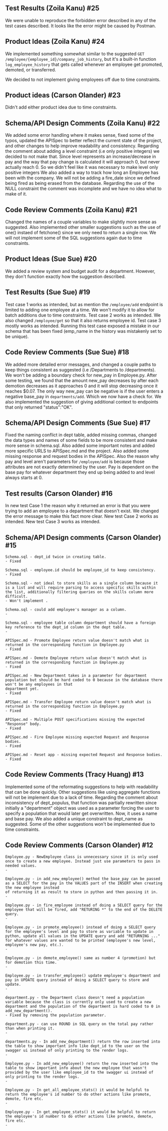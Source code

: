 ## Test Results (Zoila Kanu) #25 

We were unable to reproduce the forbidden error described in any of the test cases described. It looks like the error might be caused by Postman.

## Product Ideas (Zoila Kanu) #24
We implemented something somewhat similar to the suggested `GET /employee/{employee_id}/company_job_history`, but it's a built-in function `log_employee_history` that gets called whenever an employee get promoted, demoted, or transferred.

We decided to not implement giving employees off due to time constraints. 


## Product ideas (Carson Olander) #23 

Didn't add either product idea due to time constraints.

## Schema/API Design Comments (Zoila Kanu) #22 

We added some error handling where it makes sense, fixed some of the typos, updated the APISpec to better reflect the current state of the project, and other changes to help improve readability and consistency. Regarding the comment about adding a level constraint (i.e only positive integers) we decided to not make that. Since level represents an increase/decrease in pay and the way that pay change is calculated it will approach 0, but never actually reach 0. So we didn't feel like it was necessary to make level only positive integers We also added a way to track how long an Employee has been with the company. We will not be adding a fire_date since we defined being fired as being erased from the database. Regarding the use of the NULL constraint the comment was incomplete and we have no idea what to make of it.

## Code Review Comments (Zoila Kanu) #21 

Changed the names of a couple variables to make slightly more sense as suggested. Also implemented other smaller suggestions such as the use of one() instaed of fetchone() since we only need to return a single row. We will not implement some of the SQL suggestions again due to time constraints.

## Product Ideas (Sue Sue) #20 

We added a review system and budget audit for a department. However, they don't function exactly how the suggestion described.

## Test Results (Sue Sue) #19 

Test case 1 works as intended, but as mention the `/employee/add` endpoint is limited to adding one employee at a time. We won't modify it to allow for batch additions due to time constraints.
Test case 2 works as intended. We also changed `/employee/get` so that it also returns employee id.
Test case 3 mostly works as intended. Running this test case exposed a mistake in our schema that has been fixed (emp_name in the history was mistakenly set to be unique).

## Code Review Comments (Sue Sue) #18 

We added more detailed error messages, and changed a couple paths to keep things consistent as suggested (i.e /Departments to /departments). We won't be adding a boundary check for new_pay in Employee.py. After some testing, we found that the amount new_pay decreases by after each demotion decreases as it approaches 0 and it will stop decreasing once it reaches $0.07. The only way new_pay can be negative is if the user enters a negative base_pay in `departments/add`. Which we now have a check for. We also implemented the suggestion of giving additional context to endpoints that only returned "status":"OK".

## Schema/API Design Comments (Sue Sue) #17 

Fixed the naming conflict in dept table, added missing commas, changed the data types and names of some fields to be more consistent and make more sense in schema.sql. Also added some important notes and added more specific URLS to APISpec.md and the project. Also added some missing response and request bodies in the APISpec. Also the reason why pay and level aren't parameters for `/employee/add` is because those attributes are not exactly determined by the user. Pay is dependent on the base pay for whatever department they end up being added to and level always starts at 0.

## Test results (Carson Olander) #16 

In  new test Case 1 the reason why it returned an error is that you were trying to add an employee to a department that doesn't exist. We changed the error message to make this fact more clear.
New test Case 2 works as intended.
New test Case 3 works as intended.

## Schema/API Design comments (Carson Olander) #15 

    Schema.sql - dept_id twice in creating table. 
    - Fixed

    Schema.sql - employee.id should be employee_id to keep consistency.
    - Fixed

    Schema.sql - not ideal to store skills as a single column because it is a list and will require parsing to access specific skills within the list, additionally filtering queries on the skills column more difficult.
    - Won't implement .

    Schema.sql - could add employee's manager as a column.
    - 

    Schema.sql - employee table column department should have a foreign key reference to the dept_id column in the dept table.
    - 

    APISpec.md - Promote Employee return value doesn't match what is returned in the corresponding function in Employee.py
    - Fixed

    APISpec.md - Demote Employee return value doesn't match what is returned in the corresponding function in Employee.py
    - Fixed

    APISpec.md - New Department takes in a parameter for department population but should be hard coded to 0 because in the database there won't be any employees in that 
    department yet.
    - Fixed

    APISpec.md - Transfer Employee return value doesn't match what is returned in the corresponding function in Employee.py
    - Fixed

    APISpec.md - Multiple POST specifications missing the expected "Response" body.
    - Fixed

    APISpec.md - Fire Employee missing expected Request and Response bodies.
    - Fixed

    APISpec.md - Reset app - missing expected Request and Response bodies.
    - Fixed


## Code Review Comments (Tracy Huang) #13 

Implemented some of the reformating suggestions to help with readability that can be done quickly. Other suggestions like using aggregate functions will not be implement due to a lack of time. Regarding the comment about inconsistency of dept_populus, that function was partially rewritten since initially a "department" object was used as a parameter forcing the user to specify a population that would later get overwritten. Now, it uses a name and base pay. We also added a unique constraint to dept_name as suggested. Some of the other suggestions won't be implemented due to time constraints.

## Code Review Comments (Carson Olander) #12


    Employee.py - NewEmployee class is unnecessary since it is only used once to create a new employee. Instead just use parameters to pass in needed values.
    -

    Employee.py - in add_new_employee() method the base_pay can be passed as a SELECT for the pay in the VALUES part of the INSERT when creating the new employee instead 
    of returning it as result to store in python and then passing it in.
    -

    Employee.py - in fire_employee instead of doing a SELECT query for the employee that will be fired, add "RETURING *" to the end of the DELETE query.
    -

    Employee.py - in promote_employee() instead of doing a SELECT query for the employee's level and pay to store as variable to update in python, update all values in the UPDATE query and add "RETURNING ..." for whatever values are wanted to be printed (employee's new level, employee's new pay, etc.).
    -

    Employee.py - in demote_employee() same as number 4 (promotion) but for demotion this time.
    -

    Employee.py - in transfer_employee() update employee's department and pay in UPDATE query instead of doing a SELECT query to store and update.
    -

    department.py - the Department class doesn't need a population variable because the class is currently only used to create a new department and the population of the department is hard coded to 0 in add_new_department().
    - Fixed by removing the population parameter.

    department.py - can use ROUND in SQL query on the total pay rather than when printing it.
    -

    departments.py - In add_new_department() return the row inserted into the table to show important info like dept_id to the user on the swagger ui instead of only printing to the render logs.
    -

    Employee.py - In add_new_employee() return the row inserted into the table to show important info about the new employee that wasn't provided by the user like employee_id to the swagger ui instead of only printing to the render logs.
    -

    Employee.py - In get_all_employee_stats() it would be helpful to return the employee's id number to do other actions like promote, demote, fire etc.
    -

    Employee.py - In get_employee_stats() it would be helpful to return the employee's id number to do other actions like promote, demote, fire etc.
    -